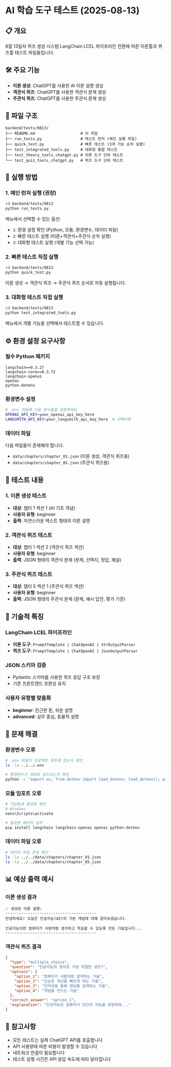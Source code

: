 # AI 학습 도구 테스트 (2025-08-13)

## 📋 개요

8월 13일자 퀴즈 생성 시스템 LangChain LCEL 파이프라인 전환에 따른 이론툴과 퀴즈툴 테스트 파일들입니다.

## 🛠️ 주요 기능

- **이론 생성**: ChatGPT를 사용한 AI 이론 설명 생성
- **객관식 퀴즈**: ChatGPT를 사용한 객관식 문제 생성
- **주관식 퀴즈**: ChatGPT를 사용한 주관식 문제 생성

## 📁 파일 구조

```
backend/tests/0813/
├── README.md                    # 이 파일
├── run_tests.py                 # 테스트 런처 (메인 실행 파일)
├── quick_test.py                # 빠른 테스트 (3개 기능 순차 실행)
├── test_integrated_tools.py     # 대화형 통합 테스트
├── test_theory_tools_chatgpt.py # 이론 도구 단위 테스트
└── test_quiz_tools_chatgpt.py   # 퀴즈 도구 단위 테스트
```

## 🚀 실행 방법

### 1. 메인 런처 실행 (권장)

```bash
cd backend/tests/0813
python run_tests.py
```

메뉴에서 선택할 수 있는 옵션:
- `1`: 환경 설정 확인 (Python, 모듈, 환경변수, 데이터 파일)
- `2`: 빠른 테스트 실행 (이론+객관식+주관식 순차 실행)
- `3`: 대화형 테스트 실행 (개별 기능 선택 가능)

### 2. 빠른 테스트 직접 실행

```bash
cd backend/tests/0813
python quick_test.py
```

이론 생성 → 객관식 퀴즈 → 주관식 퀴즈 순서로 자동 실행됩니다.

### 3. 대화형 테스트 직접 실행

```bash
cd backend/tests/0813
python test_integrated_tools.py
```

메뉴에서 개별 기능을 선택해서 테스트할 수 있습니다.

## ⚙️ 환경 설정 요구사항

### 필수 Python 패키지
```
langchain==0.3.27
langchain-core==0.3.72
langchain-openai
openai
python-dotenv
```

### 환경변수 설정
```bash
# .env 파일에 다음 변수들을 설정하세요
OPENAI_API_KEY=your_openai_api_key_here
LANGSMITH_API_KEY=your_langsmith_api_key_here  # 선택사항
```

### 데이터 파일
다음 파일들이 존재해야 합니다:
- `data/chapters/chapter_01.json` (이론 생성, 객관식 퀴즈용)
- `data/chapters/chapter_05.json` (주관식 퀴즈용)

## 🧪 테스트 내용

### 1. 이론 생성 테스트
- **대상**: 챕터 1 섹션 1 (AI 기초 개념)
- **사용자 유형**: beginner
- **출력**: 자연스러운 텍스트 형태의 이론 설명

### 2. 객관식 퀴즈 테스트
- **대상**: 챕터 1 섹션 2 (객관식 퀴즈 섹션)
- **사용자 유형**: beginner
- **출력**: JSON 형태의 객관식 문제 (문제, 선택지, 정답, 해설)

### 3. 주관식 퀴즈 테스트
- **대상**: 챕터 5 섹션 1 (주관식 퀴즈 섹션)
- **사용자 유형**: beginner
- **출력**: JSON 형태의 주관식 문제 (문제, 예시 답안, 평가 기준)

## 🔧 기술적 특징

### LangChain LCEL 파이프라인
- **이론 도구**: `PromptTemplate | ChatOpenAI | StrOutputParser`
- **퀴즈 도구**: `PromptTemplate | ChatOpenAI | JsonOutputParser`

### JSON 스키마 검증
- Pydantic 스키마를 사용한 퀴즈 응답 구조 보장
- 기존 프론트엔드 호환성 유지

### 사용자 유형별 맞춤화
- **beginner**: 친근한 톤, 쉬운 설명
- **advanced**: 실무 중심, 효율적 설명

## 🐛 문제 해결

### 환경변수 오류
```bash
# .env 파일이 프로젝트 루트에 있는지 확인
ls -la ../../.env

# 환경변수가 제대로 로드되는지 확인
python -c "import os; from dotenv import load_dotenv; load_dotenv(); print(os.getenv('OPENAI_API_KEY')[:10] if os.getenv('OPENAI_API_KEY') else 'None')"
```

### 모듈 임포트 오류
```bash
# 가상환경 활성화 확인
# Windows
venv\Scripts\activate

# 필요한 패키지 설치
pip install langchain langchain-openai openai python-dotenv
```

### 데이터 파일 오류
```bash
# 데이터 파일 존재 확인
ls -la ../../data/chapters/chapter_01.json
ls -la ../../data/chapters/chapter_05.json
```

## 📊 예상 출력 예시

### 이론 생성 결과
```
✅ 생성된 이론 설명:
----------------------------------------
안녕하세요! 오늘은 인공지능(AI)의 기본 개념에 대해 알아보겠습니다.

인공지능이란 컴퓨터가 사람처럼 생각하고 학습할 수 있도록 만든 기술입니다...
----------------------------------------
```

### 객관식 퀴즈 결과
```json
{
  "type": "multiple_choice",
  "question": "인공지능의 정의로 가장 적절한 것은?",
  "options": {
    "option_1": "컴퓨터가 사람처럼 생각하는 기술",
    "option_2": "단순한 계산을 빠르게 하는 기술",
    "option_3": "인터넷을 통해 정보를 검색하는 기술",
    "option_4": "게임을 만드는 기술"
  },
  "correct_answer": "option_1",
  "explanation": "인공지능은 컴퓨터가 인간의 지능을 모방하여..."
}
```

## 📝 참고사항

- 모든 테스트는 실제 ChatGPT API를 호출합니다
- API 사용량에 따른 비용이 발생할 수 있습니다
- 네트워크 연결이 필요합니다
- 테스트 실행 시간은 API 응답 속도에 따라 달라집니다
